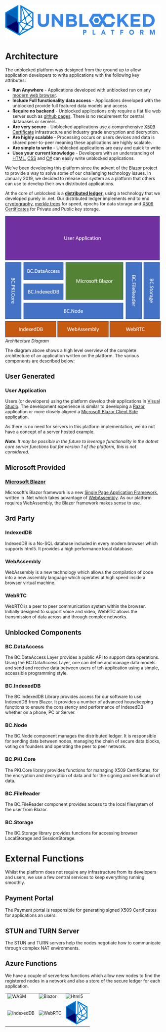 ![Logo](./img/UPWT.png)
# Architecture
The unblocked platform was designed from the ground up to allow application developers to write applications with the following key attributes:

* **Run Anywhere** - Applications developed with unblocked run on any [modern web browser](https://html5readiness.com/).
* **Include Full functionality data access** - Applications developed with the unblocked provide full featured data models and access
* **Require no backend** - Unblocked applications only require a flat file web server such as [github pages](https://pages.github.com/). There is no requirement for central databases or servers.
* **Are very secure** - Unblocked applications use a comprehensive [X509 Certificate](https://en.wikipedia.org/wiki/X.509) infrastructure and industry grade encryption and decryption.
* **Are highly scalable** - Processing occurs on users devices and data is shared peer-to-peer meaning these applications are highly scalable.
* **Are simple to write** - Unblocked applications are easy and quick to write
* **Uses your current knowledge** - Developers with an understanding of [HTML](https://en.wikipedia.org/wiki/HTML), [CSS](https://en.wikipedia.org/wiki/Cascading_Style_Sheets) and [C#](https://en.wikipedia.org/wiki/C_Sharp_(programming_language)) can easily write unblocked applications.

We've been developing this platform since the advent of the [Blazor](https://blazor.net) project to provide a way to solve some of our challenging technology issues. In January 2019, we decided to release our system as a platform that others can use to develop their own distributed applications.

At the core of unblocked is a **[distributed ledger](https://www.investopedia.com/terms/d/distributed-ledgers.asp)**, using a technology that we developed purely in .net. Our distributed ledger implements end to end [cryptography](https://en.wikipedia.org/wiki/Cryptography), [merkle trees](https://en.wikipedia.org/wiki/Merkle_tree) for speed, epochs for data storage and [X509 Certificates](https://en.wikipedia.org/wiki/X.509) for Private and Public key storage.

![Diagram](./img/ArchitectureDiagram.png)
*Architecture Diagram*

The diagram above shows a high level overview of the complete architecture of an application written on the platform. The various components are described below:

## User Generated

### User Application
Users (or developers) using the platform develop their applications in [Visual Studio](https://visualstudio.microsoft.com/). The development experience is similar to developing a [Razor](https://docs.microsoft.com/en-us/aspnet/web-pages/overview/getting-started/introducing-razor-syntax-c) application or more closely aligned a [Microsoft Blazor Client Side application](https://dotnet.microsoft.com/apps/aspnet/web-apps/client).

As there is no need for servers in this platform implementation, we do not have a concept of a server hosted example.

  ***Note**: It may be possible in the future to leverage functionality in the dotnet core server functions but for version 1 of the platform, this is not considered.*

## Microsoft Provided
### [Microsoft Blazor](https://dotnet.microsoft.com/apps/aspnet/web-apps/client)
Microsoft's Blazor framework is a new [Single Page Application Framework](https://en.wikipedia.org/wiki/Single-page_application), written in .Net which takes advantage of [WebAssembly](https://webassembly.org/). As our platform requires WebAssembly, the Blazor framework makes sense to use.

## 3rd Party
### IndexedDB
IndexedDB is a No-SQL database included in every modern browser which supports html5. It provides a high performance local database.

### WebAssembly
WebAssembly is a new technology which allows the compilation of code into a new assembly language which operates at high speed inside a browser virtual machine.

### WebRTC
WebRTC is a peer to peer communication system within the browser. Initially designed to support voice and video, WebRTC allows the transmission of data across and through complex networks.

## Unblocked Components
### BC.DataAccess
The BC.DataAccess Layer provides a public API to support data operations. Using the BC.DataAccess Layer, one can define and manage data models and send and receive data between users of teh application using a simple, accessible programming style.

### BC.IndexedDB
The BC.IndexedDB Library provides access for our software to use IndexedDB from Blazor. It provides a number of advanced housekeeping functions to ensure the consistency and performance of IndexedDB whether on a phone, PC or Server.

### BC.Node
The BC.Node component manages the distributed ledger. It is responsible for sending data between nodes, managing the chain of secure data blocks, voting on founders and operating the peer to peer network.

### BC.PKI.Core
The PKI.Core library provides functions for managing X509 Certificates, for the encryption and decryption of data and for the signing and verification of data.

### BC.FileReader
The BC.FileReader component provides access to the local filesystem of the user from Blazor.

### BC.Storage
The BC.Storage library provides functions for accessing browser LocalStorage and SessionStorage.

# External Functions
Whilst the platform does not require any infrastructure from its developers and users, we use a few central services to keep everything running smoothly.

## Payment Portal
The Payment portal is responsible for generating signed X509 Certificates for applications an users.

## STUN and TURN Server
The STUN and TURN servers help the nodes negotiate how to communicate through complex NAT environments.

## Azure Functions
We have a couple of serverless functions which allow new nodes to find the registered nodes in a network and also a store of the secure ledger for each application.

|  |  |  | 
| - | - | - |
|![WASM](https://upload.wikimedia.org/wikipedia/commons/c/c6/Web_Assembly_Logo.svg) |  ![Blazor](https://devblogs.microsoft.com/aspnet/wp-content/uploads/sites/16/2019/04/BrandBlazor_nohalo_1000x.png) | ![Html5](https://www.w3.org/html/logo/downloads/HTML5_Logo_512.png) | |
|  ![IndexedDB](https://d37djvu3ytnwxt.cloudfront.net/asset-v1:W3Cx+HTML5.2x+4T2015+type@asset+block/indexedDBlogo.jpg) | ![WebRTC](https://webrtc.org/assets/images/webrtc-logo-vert-retro-255x305.png) | ![UPLogo](img/UPLogo.png) |

